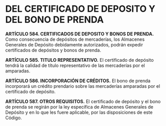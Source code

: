 # DEL CERTIFICADO DE DEPOSITO Y DEL BONO DE PRENDA

__ARTÍCULO 584. CERTIFICADOS DE DEPOSITO Y BONOS DE PRENDA.__ Como consecuencia
de depósitos de mercaderías, los Almacenes Generales de Depósito debidamente autorizados,
podrán expedir certificados de depósitos y bonos de prenda.

__ARTÍCULO 585. TITULO REPRESENTATIVO.__ El certificado de depósito tendrá la calidad de
título representativo de las mercaderías por el amparadas.

__ARTÍCULO 586. INCORPORACIÓN DE CRÉDITOS.__ El bono de prenda incorporará un crédito
prendario sobre las mercaderías amparadas por el certificado de depósito.

__ARTÍCULO 587. OTROS REQUISITOS.__ El certificado de depósito y el bono de prenda se
regirán por la ley específica de Almacenes Generales de Depósito y en lo que les fuere aplicable,
por las disposiciones de este Código.
